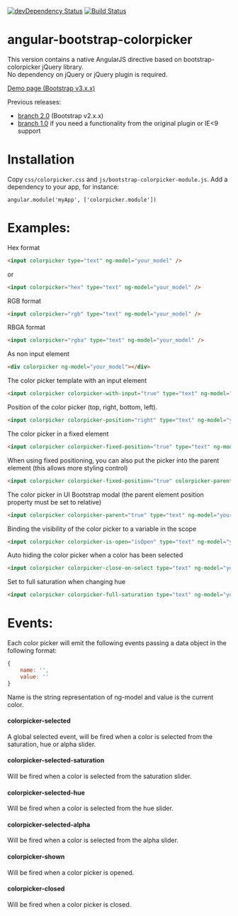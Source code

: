 [![devDependency Status](https://david-dm.org/buberdds/angular-bootstrap-colorpicker/dev-status.svg?branch=master)](https://david-dm.org/buberdds/angular-bootstrap-colorpicker#info=devDependencies)
[![Build Status](https://travis-ci.org/buberdds/angular-bootstrap-colorpicker.svg?branch=master)](https://travis-ci.org/buberdds/angular-bootstrap-colorpicker)

angular-bootstrap-colorpicker
=============================

This version contains a native AngularJS directive based on bootstrap-colorpicker jQuery library.<br />
No dependency on jQuery or jQuery plugin is required.<br />

<a href="http://codepen.io/buberdds/full/fBAsr/" target="_blank">Demo page (Bootstrap v3.x.x)</a>

Previous releases:
  - <a href="https://github.com/buberdds/angular-bootstrap-colorpicker/tree/2.0">branch 2.0</a> (Bootstrap v2.x.x)
  - <a href="https://github.com/buberdds/angular-bootstrap-colorpicker/tree/1.0.0">branch 1.0</a> if you need a functionality from the original plugin or IE&lt;9 support

Installation
===============================
Copy `css/colorpicker.css` and `js/bootstrap-colorpicker-module.js`.
Add a dependency to your app, for instance:

    angular.module('myApp', ['colorpicker.module'])

Examples:
===============================

Hex format
```html
<input colorpicker type="text" ng-model="your_model" />
```
or
```html
<input colorpicker="hex" type="text" ng-model="your_model" />
```

RGB format
```html
<input colorpicker="rgb" type="text" ng-model="your_model" />
```

RBGA format
```html
<input colorpicker="rgba" type="text" ng-model="your_model" />
```

As non input element
```html
<div colorpicker ng-model="your_model"></div>
```

The color picker template with an input element
```html
<input colorpicker colorpicker-with-input="true" type="text" ng-model="your_model" />
```

Position of the color picker (top, right, bottom, left).
```html
<input colorpicker colorpicker-position="right" type="text" ng-model="your_model" />
```

The color picker in a fixed element
```html
<input colorpicker colorpicker-fixed-position="true" type="text" ng-model="your_model" />
```

When using fixed positioning, you can also put the picker into the parent element (this allows more styling control)
```html
<input colorpicker colorpicker-fixed-position="true" colorpicker-parent="true" type="text" ng-model="your_model" />
```

The color picker in UI Bootstrap modal (the parent element position property must be set to relative)
```html
<input colorpicker colorpicker-parent="true" type="text" ng-model="your_model" />
```

Binding the visibility of the color picker to a variable in the scope
```html
<input colorpicker colorpicker-is-open="isOpen" type="text" ng-model="your_model" />
```

Auto hiding the color picker when a color has been selected
```html
<input colorpicker colorpicker-close-on-select type="text" ng-model="your_model" />
```

Set to full saturation when changing hue
```html
<input colorpicker colorpicker-full-saturation type="text" ng-model="your_model" />
```

Events:
===============================

Each color picker will emit the following events passing a data object in the following format:
```javascript
{
	name: '',
	value: ''
}
```
Name is the string representation of ng-model and value is the current color.

#### colorpicker-selected
A global selected event, will be fired when a color is selected from the saturation, hue or alpha slider.

#### colorpicker-selected-saturation
Will be fired when a color is selected from the saturation slider.

#### colorpicker-selected-hue
Will be fired when a color is selected from the hue slider.

#### colorpicker-selected-alpha
Will be fired when a color is selected from the alpha slider.

#### colorpicker-shown
Will be fired when a color picker is opened.

#### colorpicker-closed
Will be fired when a color picker is closed.